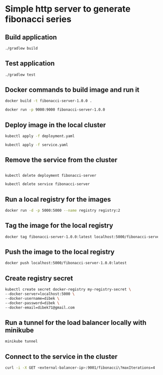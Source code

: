 # Simple http server to generate fibonacci series

## Build application
```bash
./gradlew build
````
## Test application
```bash
./gradlew test
````

## Docker commands to build image and run it
```bash
docker build -t fibonacci-server-1.0.0 .

docker run -p 9000:9000 fibonacci-server-1.0.0
````
## Deploy image in the local cluster
```bash
kubectl apply -f deployment.yaml

kubectl apply -f service.yaml 
```
## Remove the service from the cluster

```bash

kubectl delete deployment fibonacci-server

kubectl delete service fibonacci-server
```



## Run a local registry for the images
```bash
docker run -d -p 5000:5000 --name registry registry:2

````
## Tag the image for the local registry
```bash
docker tag fibonacci-server-1.0.0:latest localhost:5000/fibonacci-server-1.0.0:latest
````

## Push the image to the local registry

```bash
docker push localhost:5000/fibonacci-server-1.0.0:latest
```

## Create registry secret

```bash
kubectl create secret docker-registry my-registry-secret \
--docker-server=localhost:5000 \
--docker-username=dibek \
--docker-password=dibek \
--docker-email=dibek71@gmail.com
```

## Run a tunnel for the load balancer locally with minikube

```bash
minikube tunnel
```

## Connect to the service in the cluster
```bash
curl -i -X GET <external-balancer-ip>:9001/fibonacci\?maxIterations=4

```




